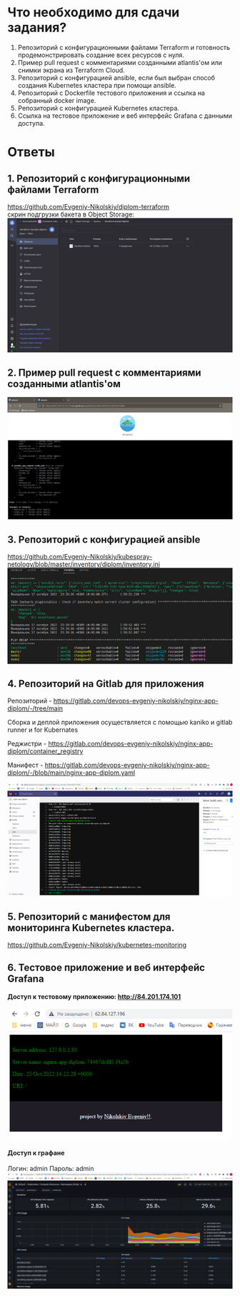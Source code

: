 # Что необходимо для сдачи задания?
1. Репозиторий с конфигурационными файлами Terraform и готовность продемонстрировать создание всех ресурсов с нуля.
2. Пример pull request с комментариями созданными atlantis'ом или снимки экрана из Terraform Cloud.
3. Репозиторий с конфигурацией ansible, если был выбран способ создания Kubernetes кластера при помощи ansible.
4. Репозиторий с Dockerfile тестового приложения и ссылка на собранный docker image.
5. Репозиторий с конфигурацией Kubernetes кластера.
6. Ссылка на тестовое приложение и веб интерфейс Grafana с данными доступа.


# Ответы

## 1. Репозиторий с конфигурационными файлами Terraform  

https://github.com/Evgeniy-Nikolskiy/diplom-terraform   
скрин подгрузки бакета в Object Storage:
![](https://raw.githubusercontent.com/Evgeniy-Nikolskiy/Netology-diplom/main/assets/bucket.png)  
## 2. Пример pull request с комментариями созданными atlantis'ом  

![](https://raw.githubusercontent.com/Evgeniy-Nikolskiy/Netology-diplom/main/assets/atlantis.jpg)
## 3. Репозиторий с конфигурацией ansible  

https://github.com/Evgeniy-Nikolskiy/kubespray-netology/blob/master/inventory/diplom/inventory.ini
![](https://raw.githubusercontent.com/Evgeniy-Nikolskiy/Netology-diplom/main/assets/1.jpg)

## 4. Репозиторий на Gitlab для приложения
 Репозиторий - https://gitlab.com/devops-evgeniy-nikolskiy/nginx-app-diplom/-/tree/main

Сборка и деплой приложения осуществляется с помощью kaniko и gitlab runner и for Kubernates

Реджистри - https://gitlab.com/devops-evgeniy-nikolskiy/nginx-app-diplom/container_registry  

Манифест - https://gitlab.com/devops-evgeniy-nikolskiy/nginx-app-diplom/-/blob/main/nginx-app-diplom.yaml


![](https://raw.githubusercontent.com/Evgeniy-Nikolskiy/Netology-diplom/main/assets/5.png)    
  
## 5. Репозиторий с манифестом для мониторинга Kubernetes кластера.  
https://github.com/Evgeniy-Nikolskiy/kubernetes-monitoring


## 6. Тестовое приложение и веб интерфейс Grafana

#### Доступ к тестовому приложению: http://84.201.174.101
![](https://raw.githubusercontent.com/Evgeniy-Nikolskiy/Netology-diplom/main/assets/2.jpg)

#### Доступ к графане
Логин: admin
Пароль: admin
![](https://raw.githubusercontent.com/Evgeniy-Nikolskiy/Netology-diplom/main/assets/3.jpg)
